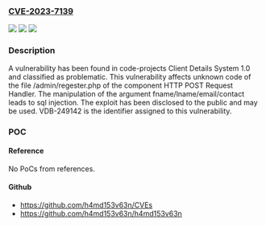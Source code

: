 ### [CVE-2023-7139](https://cve.mitre.org/cgi-bin/cvename.cgi?name=CVE-2023-7139)
![](https://img.shields.io/static/v1?label=Product&message=Client%20Details%20System&color=blue)
![](https://img.shields.io/static/v1?label=Version&message=%3D%201.0%20&color=brighgreen)
![](https://img.shields.io/static/v1?label=Vulnerability&message=CWE-89%20SQL%20Injection&color=brighgreen)

### Description

A vulnerability has been found in code-projects Client Details System 1.0 and classified as problematic. This vulnerability affects unknown code of the file /admin/regester.php of the component HTTP POST Request Handler. The manipulation of the argument fname/lname/email/contact leads to sql injection. The exploit has been disclosed to the public and may be used. VDB-249142 is the identifier assigned to this vulnerability.

### POC

#### Reference
No PoCs from references.

#### Github
- https://github.com/h4md153v63n/CVEs
- https://github.com/h4md153v63n/h4md153v63n

